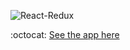 ![React-Redux](https://img.shields.io/badge/ReactRedux-006900.svg)

:octocat: [See the app here](https://maia313.github.io/contact-manager)

